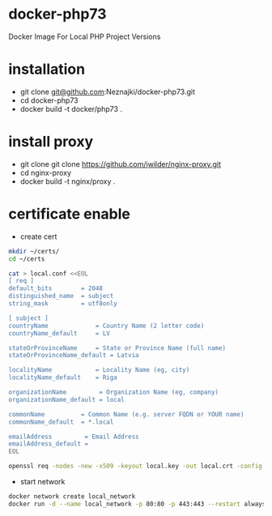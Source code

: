 # docker-php73
Docker Image For Local PHP Project Versions


# installation
* git clone git@github.com:Neznajki/docker-php73.git
* cd docker-php73
* docker build -t docker/php73 .

# install proxy
* git clone git clone https://github.com/jwilder/nginx-proxy.git
* cd nginx-proxy
* docker build -t nginx/proxy .

# certificate enable
* create cert
```bash
mkdir ~/certs/
cd ~/certs

cat > local.conf <<EOL
[ req ]
default_bits        = 2048
distinguished_name  = subject
string_mask         = utf8only

[ subject ]
countryName             = Country Name (2 letter code)
countryName_default     = LV

stateOrProvinceName     = State or Province Name (full name)
stateOrProvinceName_default = Latvia

localityName            = Locality Name (eg, city)
localityName_default    = Riga

organizationName         = Organization Name (eg, company)
organizationName_default = local

commonName          = Common Name (e.g. server FQDN or YOUR name)
commonName_default  = *.local

emailAddress         = Email Address
emailAddress_default = 
EOL

openssl req -nodes -new -x509 -keyout local.key -out local.crt -config local.conf
```
* start network
```bash
docker network create local_network
docker run -d --name local_network -p 80:80 -p 443:443 --restart always --net local_network -v /var/run/docker.sock:/tmp/docker.sock:ro -v $HOME/certs:/etc/nginx/certs/:ro nginx/proxy:latest
```
